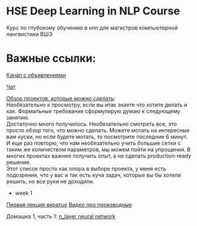 # HSE Deep Learning in NLP Course
Курс по глубокому обучению в нлп для магистров компьютерной лингвистики ВШЭ

# Важные ссылки:
[Канал с объявлениями](https://t.me/hse_dl_nlp)

[Чат](https://t.me/joinchat/Bp0V0UPTLBJHv3o7XiBFaA)

[Обзор проектов, которые можно сделать](https://youtu.be/TLauwjPkbS0):  
Необязательно к просмотру, если вы итак знаете что хотите делать и как. Формальные требования сформулирую думаю к следующему занятию.  
Достаточно много получилось. Необязательно смотреть все, это просто обзор того, что можно сделать. Можете мотать на интересные вам куски, но если будете мотать, то посмотрите последние 6 минут.  
И еще раз повторю, что нам необязательно учить большие сетки с таким же количеством параметров, мы можем пойти на упрощения. В многих проектах важнее получить опыт, а не сделать production-ready решение.  
Этот список просто как опора в выборе проекта, у меня есть подозрения, что у вас и так есть куча задач, которые вы бы хотели решить, но все руки не доходили.

- week 1

[Первая лекция вкратце](https://youtu.be/jEMdv9fW2ZA)
[Видео про производные](https://youtu.be/tZ0yCzWfbZc)

Домашка 1, часть 1: [n_layer neural network](https://github.com/BobaZooba/HSE-Deep-Learning-in-NLP-Course/blob/master/week_01/neural_network/Homework%201.1.ipynb)



